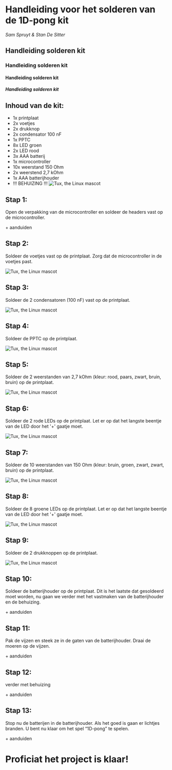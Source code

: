 # Handleiding voor het solderen van de 1D-pong kit
*Sam Spruyt & Stan De Sitter*
## Handleiding solderen kit
### Handleiding solderen kit
#### Handleiding solderen kit
##### Handleiding solderen kit
## Inhoud van de kit:
-	1x printplaat
-	2x voetjes
-	2x drukknop
-	2x condensator 100 nF
-	1x PPTC
-	8x LED groen
-	2x LED rood
-	3x AAA batterij
-	1x microcontroller
-	10x weerstand 150 Ohm
-	2x weerstend 2,7 kOhm
-	1x AAA batterijhouder
-	!!! BEHUIZING !!!
  ![Tux, the Linux mascot](/images/handleiding1.png)
## Stap 1:
Open de verpakking van de microcontroller en soldeer de headers vast op de microcontroller.

<foto> + aanduiden

## Stap 2:
Soldeer de voetjes vast op de printplaat. Zorg dat de microcontroller in de voetjes past.

 ![Tux, the Linux mascot](/images/handleidingstap2.png)

## Stap 3:
Soldeer de 2 condensatoren (100 nF) vast op de printplaat.

 ![Tux, the Linux mascot](/images/handleidingstap3.png)

## Stap 4:
Soldeer de PPTC op de printplaat.

 ![Tux, the Linux mascot](/images/handleidingstap4.png)

## Stap 5:
Soldeer de 2 weerstanden van 2,7 kOhm (kleur: rood, paars, zwart, bruin, bruin) op de printplaat.

 ![Tux, the Linux mascot](/images/handleidingstap5.png)

## Stap 6:
Soldeer de 2 rode LEDs op de printplaat. Let er op dat het langste beentje van de LED door het '+' gaatje moet.

 ![Tux, the Linux mascot](/images/handleidingstap6.png)


## Stap 7:
Soldeer de 10 weerstanden van 150 Ohm (kleur: bruin, groen, zwart, zwart, bruin) op de printplaat.

 ![Tux, the Linux mascot](/images/handleidingstap7.png)


## Stap 8:
Soldeer de 8 groene LEDs op de printplaat. Let er op dat het langste beentje van de LED door het '+' gaatje moet.

 ![Tux, the Linux mascot](/images/handleidingstap8.png)


## Stap 9:
Soldeer de 2 drukknoppen op de printplaat.

 ![Tux, the Linux mascot](/images/handleidingstap9.png)


## Stap 10:
Soldeer de batterijhouder op de printplaat. Dit is het laatste dat gesoldeerd moet worden, nu gaan we verder met het vastmaken van de batterijhouder en de behuizing.

<foto> + aanduiden

## Stap 11:
Pak de vijzen en steek ze in de gaten van de batterijhouder. Draai de moeren op de vijzen.

<foto> + aanduiden

## Stap 12:
verder met behuizing

<foto> + aanduiden

## Stap 13:
Stop nu de batterijen in de batterijhouder. Als het goed is gaan er lichtjes branden. U bent nu klaar om het spel “1D-pong” te spelen.

<foto> + aanduiden




# Proficiat het project is klaar!
<foto>


